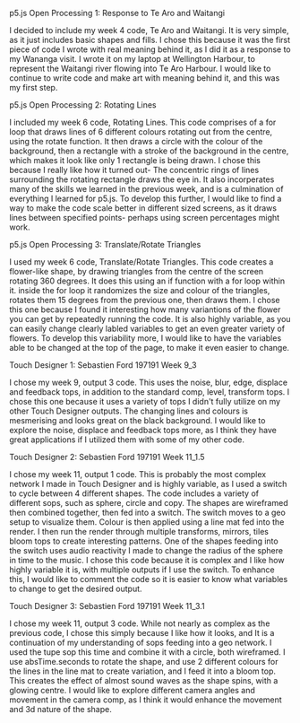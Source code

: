 

p5.js Open Processing 1: Response to Te Aro and Waitangi

I decided to include my week 4 code, Te Aro and Waitangi. It is very simple, as it just includes basic shapes and fills.
I chose this because it was the first piece of code I wrote with real meaning behind it, as I did it as a response to my Wananga visit.
I wrote it on my laptop at Wellington Harbour, to represent the Waitangi river flowing into Te Aro Harbour. I would like to continue
to write code and make art with meaning behind it, and this was my first step. 

p5.js Open Processing 2: Rotating Lines

I included my week 6 code, Rotating Lines. This code comprises of a for loop that draws lines of 6 different colours rotating out from the centre, 
using the rotate function. It then draws a circle with the colour of the background, then a rectangle with a stroke of the background in the centre, 
which makes it look like only 1 rectangle is being drawn. I chose this because I really like how it turned out- The concentric rings of lines surrounding the 
rotating rectangle draws the eye in. It also incorperates many of the skills we learned in the previous week, and is a culmination of everything 
I learned for p5.js. To develop this further, I would like to find a way to make the code scale better in different sized screens, as it draws lines between
specified points- perhaps using screen percentages might work. 

p5.js Open Processing 3: Translate/Rotate Triangles

I used my week 6 code, Translate/Rotate Triangles. This code creates a flower-like shape, by drawing triangles from the centre of the screen rotating 360 degrees. 
It does this using an if function with a for loop within it. inside the for loop it randomizes the size and colour of the triangles, rotates them 15 degrees from the 
previous one, then draws them. I chose this one because I found it interesting how many variantions of the flower you can get by repeatedly running the code. It is also highly
variable, as you can easily change clearly labled variables to get an even greater variety of flowers. To develop this variability more, I would like to have the variables able to 
be changed at the top of the page, to make it even easier to change. 

Touch Designer 1: Sebastien Ford 197191 Week 9_3

I chose my week 9, output 3 code. This uses the noise, blur, edge, displace and feedback tops, in addition to the standard comp, level, transform tops. I chose this one because it uses a variety
of tops I didn't fully utilize on my other Touch Designer outputs. The changing lines and colours is mesmerising and looks great on the black background. I would like to explore the noise, displace
and feedback tops more, as I think they have great applications if I utilized them with some of my other code. 

Touch Designer 2: Sebastien Ford 197191 Week 11_1.5

I chose my week 11, output 1 code. This is probably the most complex network I made in Touch Designer and is highly variable, as I used a switch to cycle between 4 different shapes. The code includes 
a variety of different sops, such as sphere, circle and copy. The shapes are wireframed then combined together, then fed into a switch. The switch moves to a geo setup to visualize them. Colour is then applied 
using a line mat fed into the render. I then run the render through multiple transforms, mirrors, tiles bloom tops to create interesting patterns. One of the shapes feeding into the switch uses audio reactivity I made to 
change the radius of the sphere in time to the music. I chose this code because it is complex and I like how highly variable it is, with multiple outputs if I use the switch. To enhance this, I would like to 
comment the code so it is easier to know what variables to change to get the desired output. 

Touch Designer 3: Sebastien Ford 197191 Week 11_3.1

I chose my week 11, output 3 code. While not nearly as complex as the previous code, I chose this simply because I like how it looks, and It is a continuation of my understanding of sops feeding into a geo network. I used
the tupe sop this time and combine it with a circle, both wireframed. I use absTime.seconds to rotate the shape, and use 2 different colours for the lines in the line mat to create variation, and I feed it into a bloom top.
This creates the effect of almost sound waves as the shape spins, with a glowing centre. I would like to explore different camera angles and movement in the camera comp, as I think it would enhance the movement and 3d nature of the shape. 
